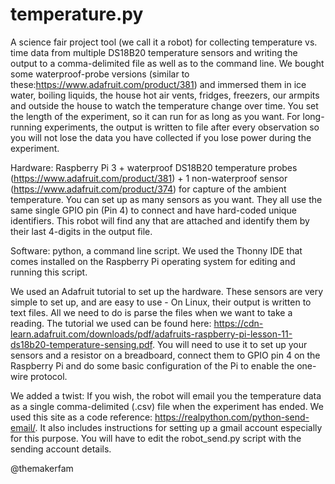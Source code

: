 # temperature.py

A science fair project tool (we call it a robot) for collecting temperature vs. time data from multiple DS18B20 temperature sensors and writing the output to a comma-delimited file as well as to the command line.  We bought some waterproof-probe versions (similar to these:https://www.adafruit.com/product/381) and immersed them in ice water, boiling liquids, the house hot air vents, fridges, freezers, our armpits and outside the house to watch the temperature change over time.  You set the length of the experiment, so it can run for as long as you want.  For long-running experiments, the output is written to file after every observation so you will not lose the data you have collected if you lose power during the experiment.

Hardware: Raspberry Pi 3 + waterproof DS18B20 temperature probes (https://www.adafruit.com/product/381) + 1 non-waterproof sensor (https://www.adafruit.com/product/374) for capture of the ambient temperature.  You can set up as many sensors as you want.  They all use the same single GPIO pin (Pin 4) to connect and have hard-coded unique identifiers. This robot will find any that are attached and identify them by their last 4-digits in the output file.

Software:  python, a command line script.  We used the Thonny IDE that comes installed on the Raspberry Pi operating system for editing and running this script.

We used an Adafruit tutorial to set up the hardware.  These sensors are very simple to set up, and are easy to use - On Linux, their output is written to text files.  All we need to do is parse the files when we want to take a reading.  The tutorial we used can be found here: https://cdn-learn.adafruit.com/downloads/pdf/adafruits-raspberry-pi-lesson-11-ds18b20-temperature-sensing.pdf.  You will need to use it to set up your sensors and a resistor on a breadboard, connect them to GPIO pin 4 on the Raspberry Pi and do some basic configuration of the Pi to enable the one-wire protocol.

We added a twist: If you wish, the robot will email you the temperature data as a single comma-delimited (.csv) file when the experiment has ended.  We used this site as a code reference: https://realpython.com/python-send-email/.  It also includes instructions for setting up a gmail account especially for this purpose.  You will have to edit the robot_send.py script with the sending account details.

@themakerfam
